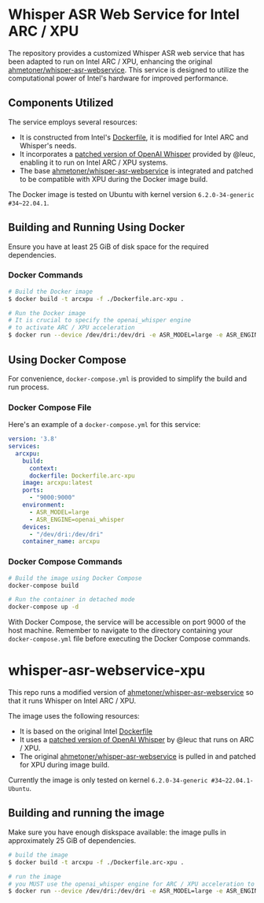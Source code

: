 # Whisper ASR Web Service for Intel ARC / XPU

The repository provides a customized Whisper ASR web service that has been adapted to run on Intel ARC / XPU, enhancing the original [ahmetoner/whisper-asr-webservice](https://github.com/ahmetoner/whisper-asr-webservice). This service is designed to utilize the computational power of Intel's hardware for improved performance.

## Components Utilized
The service employs several resources:
- It is constructed from Intel's [Dockerfile](https://github.com/intel/intel-extension-for-pytorch/tree/v2.0.110%2Bxpu/docker), it is modified for Intel ARC and Whisper's needs.
- It incorporates a [patched version of OpenAI Whisper](https://github.com/openai/whisper/pull/1362) provided by @leuc, enabling it to run on Intel ARC / XPU systems.
- The base [ahmetoner/whisper-asr-webservice](https://github.com/ahmetoner/whisper-asr-webservice) is integrated and patched to be compatible with XPU during the Docker image build.

The Docker image is tested on Ubuntu with kernel version `6.2.0-34-generic #34~22.04.1`.

## Building and Running Using Docker
Ensure you have at least 25 GiB of disk space for the required dependencies.

### Docker Commands
```bash
# Build the Docker image
$ docker build -t arcxpu -f ./Dockerfile.arc-xpu .

# Run the Docker image
# It is crucial to specify the openai_whisper engine
# to activate ARC / XPU acceleration
$ docker run --device /dev/dri:/dev/dri -e ASR_MODEL=large -e ASR_ENGINE=openai_whisper -p 9000:9000 --name arcxpu arcxpu:latest
```

## Using Docker Compose
For convenience, `docker-compose.yml` is provided to simplify the build and run process.

### Docker Compose File
Here's an example of a `docker-compose.yml` for this service:

```yaml
version: '3.8'
services:
  arcxpu:
    build:
      context: 
      dockerfile: Dockerfile.arc-xpu
    image: arcxpu:latest
    ports:
      - "9000:9000"
    environment:
      - ASR_MODEL=large
      - ASR_ENGINE=openai_whisper
    devices:
      - "/dev/dri:/dev/dri"
    container_name: arcxpu
```

### Docker Compose Commands
```bash
# Build the image using Docker Compose
docker-compose build

# Run the container in detached mode
docker-compose up -d
```

With Docker Compose, the service will be accessible on port 9000 of the host machine. Remember to navigate to the directory containing your `docker-compose.yml` file before executing the Docker Compose commands.

# whisper-asr-webservice-xpu
This repo runs a modified version of [ahmetoner/whisper-asr-webservice](https://github.com/ahmetoner/whisper-asr-webservice) so that it runs Whisper on Intel ARC / XPU.

The image uses the following resources:
* It is based on the original Intel [Dockerfile](https://github.com/intel/intel-extension-for-pytorch/tree/v2.0.110%2Bxpu/docker)
* It uses a [patched version of OpenAI Whisper](https://github.com/openai/whisper/pull/1362) by @leuc that runs on ARC / XPU.
* The original [ahmetoner/whisper-asr-webservice](https://github.com/ahmetoner/whisper-asr-webservice) is pulled in and patched for XPU during image build.

Currently the image is only tested on kernel `6.2.0-34-generic #34~22.04.1-Ubuntu`.

## Building and running the image
Make sure you have enough diskspace available: the image pulls in approximately 25 GiB of dependencies.

```bash
# build the image
$ docker build -t arcxpu -f ./Dockerfile.arc-xpu .

# run the image
# you MUST use the openai_whisper engine for ARC / XPU acceleration to work
$ docker run --device /dev/dri:/dev/dri -e ASR_MODEL=large -e ASR_ENGINE=openai_whisper -p 9000:9000 --name arcxpu arcxpu:latest
```
